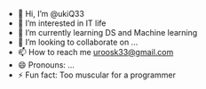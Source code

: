 - 👋 Hi, I’m @ukiQ33
- 👀 I’m interested in IT life
- 🌱 I’m currently learning DS and Machine learning
- 💞️ I’m looking to collaborate on ...
- 📫 How to reach me uroosk33@gmail.com
- 😄 Pronouns: ...
- ⚡ Fun fact: Too muscular for a programmer

<!---
ukiQ33/ukiQ33 is a ✨ special ✨ repository because its `README.md` (this file) appears on your GitHub profile.
You can click the Preview link to take a look at your changes.
--->

